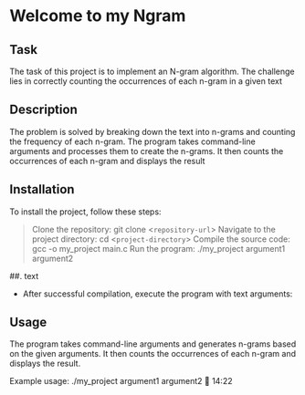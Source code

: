 # Welcome to my Ngram

## Task 
The task of this project is to implement an N-gram algorithm. The challenge lies in correctly counting the occurrences of each n-gram in a given text

## Description
The problem is solved by breaking down the text into n-grams and counting the frequency of each n-gram. The program takes command-line arguments and processes them to create the n-grams. It then counts the occurrences of each n-gram and displays the result

## Installation
To install the project, follow these steps:

> Clone the repository: git clone <```repository-url```>
> Navigate to the project directory: cd <```project-directory```>
> Compile the source code: gcc -o my_project main.c
> Run the program: ./my_project argument1 argument2

 ##. text
 
- After successful compilation, execute the program with text arguments:

## Usage

The program takes command-line arguments and generates n-grams based on the given arguments. It then counts the occurrences of each n-gram and displays the result.

Example usage: ./my_project argument1 argument2

14:22
